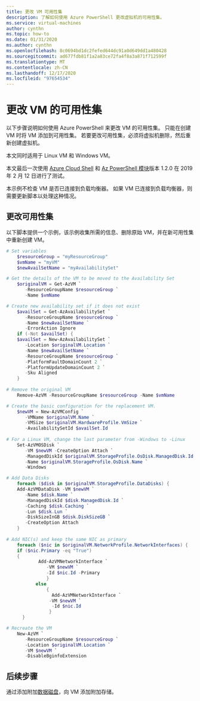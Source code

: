 ```yaml
---
title: 更改 VM 可用性集
description: 了解如何使用 Azure PowerShell 更改虚拟机的可用性集。
ms.service: virtual-machines
author: cynthn
ms.topic: how-to
ms.date: 01/31/2020
ms.author: cynthn
ms.openlocfilehash: 8c0694bd1dc2fefed644dc91a0d649dd1a480428
ms.sourcegitcommit: ad677fdb81f1a2a83ce72fa4f8a3a871f712599f
ms.translationtype: MT
ms.contentlocale: zh-CN
ms.lasthandoff: 12/17/2020
ms.locfileid: "97654534"
---
```

# <a name="change-the-availability-set-for-a-vm"></a>更改 VM 的可用性集
以下步骤说明如何使用 Azure PowerShell 来更改 VM 的可用性集。 只能在创建 VM 时将 VM 添加到可用性集。 若要更改可用性集，必须将虚拟机删除，然后重新创建虚拟机。 

本文同时适用于 Linux VM 和 Windows VM。

本文最后一次使用 [Azure Cloud Shell](https://shell.azure.com/powershell) 和 [Az PowerShell 模块](/powershell/azure/install-az-ps)版本 1.2.0 在 2019 年 2 月 12 日进行了测试。

本示例不检查 VM 是否已连接到负载均衡器。 如果 VM 已连接到负载均衡器，则需要更新脚本以处理这种情况。 


## <a name="change-the-availability-set"></a>更改可用性集 

以下脚本提供一个示例，该示例收集所需的信息、删除原始 VM，并在新可用性集中重新创建 VM。

```powershell
# Set variables
    $resourceGroup = "myResourceGroup"
    $vmName = "myVM"
    $newAvailSetName = "myAvailabilitySet"

# Get the details of the VM to be moved to the Availability Set
    $originalVM = Get-AzVM `
       -ResourceGroupName $resourceGroup `
       -Name $vmName

# Create new availability set if it does not exist
    $availSet = Get-AzAvailabilitySet `
       -ResourceGroupName $resourceGroup `
       -Name $newAvailSetName `
       -ErrorAction Ignore
    if (-Not $availSet) {
    $availSet = New-AzAvailabilitySet `
       -Location $originalVM.Location `
       -Name $newAvailSetName `
       -ResourceGroupName $resourceGroup `
       -PlatformFaultDomainCount 2 `
       -PlatformUpdateDomainCount 2 `
       -Sku Aligned
    }
    
# Remove the original VM
    Remove-AzVM -ResourceGroupName $resourceGroup -Name $vmName    

# Create the basic configuration for the replacement VM. 
    $newVM = New-AzVMConfig `
       -VMName $originalVM.Name `
       -VMSize $originalVM.HardwareProfile.VmSize `
       -AvailabilitySetId $availSet.Id
 
# For a Linux VM, change the last parameter from -Windows to -Linux 
    Set-AzVMOSDisk `
       -VM $newVM -CreateOption Attach `
       -ManagedDiskId $originalVM.StorageProfile.OsDisk.ManagedDisk.Id `
       -Name $originalVM.StorageProfile.OsDisk.Name `
       -Windows

# Add Data Disks
    foreach ($disk in $originalVM.StorageProfile.DataDisks) { 
    Add-AzVMDataDisk -VM $newVM `
       -Name $disk.Name `
       -ManagedDiskId $disk.ManagedDisk.Id `
       -Caching $disk.Caching `
       -Lun $disk.Lun `
       -DiskSizeInGB $disk.DiskSizeGB `
       -CreateOption Attach
    }
    
# Add NIC(s) and keep the same NIC as primary
    foreach ($nic in $originalVM.NetworkProfile.NetworkInterfaces) {    
    if ($nic.Primary -eq "True")
    {
            Add-AzVMNetworkInterface `
               -VM $newVM `
               -Id $nic.Id -Primary
               }
           else
               {
                 Add-AzVMNetworkInterface `
                -VM $newVM `
                 -Id $nic.Id 
                }
      }

# Recreate the VM
    New-AzVM `
       -ResourceGroupName $resourceGroup `
       -Location $originalVM.Location `
       -VM $newVM `
       -DisableBginfoExtension
```

## <a name="next-steps"></a>后续步骤

通过添加附加[数据磁盘](attach-managed-disk-portal.md?toc=%2fazure%2fvirtual-machines%2fwindows%2ftoc.json)，向 VM 添加附加存储。
